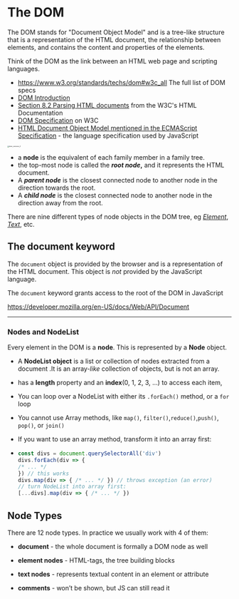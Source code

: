 # The DOM 

The DOM stands for "Document Object Model" and is a tree-like structure that is a representation of the HTML document, the relationship between elements, and contains the content and properties of the elements.

Think of the DOM as the link between an HTML web page and scripting languages.

- https://www.w3.org/standards/techs/dom#w3c_all The full list of DOM specs
- [DOM Introduction](https://developer.mozilla.org/en-US/docs/Web/API/Document_Object_Model/Introduction)
- [Section 8.2 Parsing HTML documents](https://www.w3.org/TR/html5/syntax.html#parsing) from the W3C's HTML Documentation
- [DOM Specification](https://www.w3.org/standards/techs/dom#w3c_all) on W3C
- [HTML Document Object Model mentioned in the ECMAScript Specification](https://www.ecma-international.org/ecma-262/#sec-global-object) - the language specification used by JavaScript

<img src="https://content.codecademy.com/courses/dom/dom_revision_2.svg" alt="dom_revision_2" style="zoom: 25%;" />

-  a **node** is the equivalent of each family member in a family tree. 
-  the top-most node is called the ***root node*,** and it represents the HTML document. 
-  A ***parent node*** is the closest connected node to another node in the direction towards the root.
-  A ***child node*** is the closest connected node to another node in the direction away from the root.

There are nine different types of node objects in the DOM tree, eg  [*Element*](https://developer.mozilla.org/en-US/docs/Web/API/Element),  [*Text*](https://developer.mozilla.org/en-US/docs/Web/API/Text), etc.



## The document keyword

The `document` object is provided by the browser and is a representation of the HTML document. This object is *not* provided by the JavaScript language.

The `document` keyword grants access to the root of the DOM in JavaScript

https://developer.mozilla.org/en-US/docs/Web/API/Document

------

### Nodes and NodeList

Every element in the DOM is a **node**. This is represented by a **Node** object.

- A **NodeList object** is a list or collection of nodes extracted from a document .It is an array-*like* collection of objects, but is not an array.

- has a **length** property and an **index**(0, 1, 2, 3, ...) to access each item,

- You can loop over a NodeList with either its `.forEach()` method, or a `for` loop

- You cannot use Array methods, like `map()`, `filter()`,`reduce()`,`push()`, `pop()`, or `join()`

- If you want to use an array method, transform it into an array first:

 - ```js
   const divs = document.querySelectorAll('div')
   divs.forEach(div => {
   /* ... */
   }) // this works
   divs.map(div => { /* ... */ }) // throws exception (an error)
   // turn NodeList into array first:
   [...divs].map(div => { /* ... */ })
   ```


## Node Types

There are 12 node types. In practice we usually work with 4 of them:

- **document** - the whole document is formally a DOM node as well

- **element nodes** - HTML-tags, the tree building blocks

- **text nodes** - represents textual content in an element or attribute

- **comments** - won’t be shown, but JS can still read it

